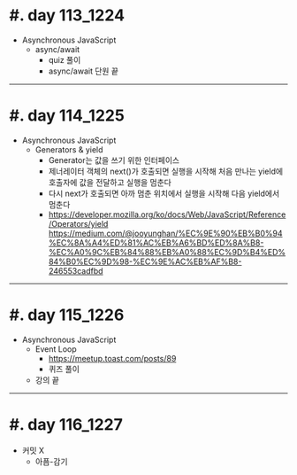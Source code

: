 #. day 113_1224
===============
* Asynchronous JavaScript
    * async/await
        * quiz 풀이
        * async/await 단원 끝
---------------------------------
#. day 114_1225
===============
* Asynchronous JavaScript
    * Generators & yield
        * Generator는 값을 쓰기 위한 인터페이스
        * 제너레이터 객체의 next()가 호출되면 실행을 시작해 처음 만나는 yield에 호출자에 값을 전달하고 실행을 멈춘다
        * 다시 next가 호출되면 아까 멈춘 위치에서 실행을 시작해 다음 yield에서 멈춘다  
        * https://developer.mozilla.org/ko/docs/Web/JavaScript/Reference/Operators/yield https://medium.com/@jooyunghan/%EC%9E%90%EB%B0%94%EC%8A%A4%ED%81%AC%EB%A6%BD%ED%8A%B8-%EC%A0%9C%EB%84%88%EB%A0%88%EC%9D%B4%ED%84%B0%EC%9D%98-%EC%9E%AC%EB%AF%B8-246553cadfbd

---------------------------------
#. day 115_1226
===============
* Asynchronous JavaScript
    * Event Loop
        * https://meetup.toast.com/posts/89
        * 퀴즈 풀이
    * 강의 끝


---------------------------------
#. day 116_1227
===============
* 커밋 X
    * 아픔-감기
